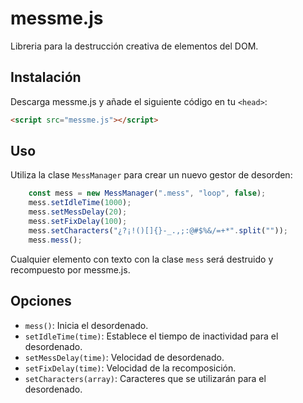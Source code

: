 # messme.js

Libreria para la destrucción creativa de elementos del DOM.

## Instalación

Descarga messme.js y añade el siguiente código en tu `<head>`:

```html
<script src="messme.js"></script>
```

## Uso

Utiliza la clase `MessManager` para crear un nuevo gestor de desorden:

```javascript
    const mess = new MessManager(".mess", "loop", false);
    mess.setIdleTime(1000);
    mess.setMessDelay(20);
    mess.setFixDelay(100);
    mess.setCharacters("¿?¡!()[]{}-_.,;:@#$%&/=+*".split(""));
    mess.mess();
```

Cualquier elemento con texto con la clase `mess` será destruido y recompuesto por messme.js.

## Opciones

- `mess()`: Inicia el desordenado.
- `setIdleTime(time)`: Establece el tiempo de inactividad para el desordenado.
- `setMessDelay(time)`: Velocidad de desordenado.
- `setFixDelay(time)`: Velocidad de la recomposición.
- `setCharacters(array)`: Caracteres que se utilizarán para el desordenado.